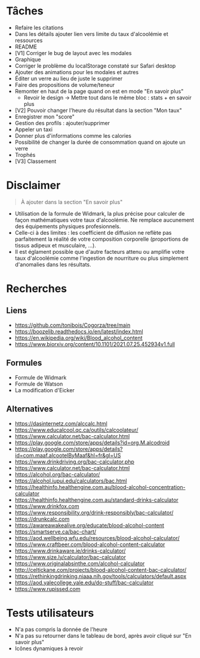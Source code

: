 # Tâches

- Refaire les citations
- Dans les détails ajouter lien vers limite du taux d'alcoolémie et ressources
- README
- [V1] Corriger le bug de layout avec les modales
- Graphique
- Corriger le problème du localStorage constaté sur Safari desktop
- Ajouter des animations pour les modales et autres
- Éditer un verre au lieu de juste le supprimer
- Faire des propositions de volume/teneur
- Remonter en haut de la page quand on est en mode "En savoir plus"
  - Revoir le design -> Mettre tout dans le même bloc : stats + en savoir plus
- [V2] Pouvoir changer l'heure du résultat dans la section "Mon taux"
- Enregistrer mon "score"
- Gestion des profils : ajouter/supprimer
- Appeler un taxi
- Donner plus d'informations comme les calories
- Possibilité de changer la durée de consommation quand on ajoute un verre
- Trophés
- [V3] Classement

# Disclaimer

> À ajouter dans la section "En savoir plus"

- Utilisation de la formule de Widmark, la plus précise pour calculer de façon mathématiques votre taux d'alcoolémie. Ne remplace aucunement des équipements physiques profesionnels.
- Celle-ci à des limites : les coefficient de diffusion ne reflète pas parfaitement la réalité de votre composition corporelle (proportions de tissus adipeux et musculaire, ...).
- Il est églament possible que d'autre facteurs attenu ou amplifie votre taux d'alcoolémie comme l'ingestion de nourriture ou plus simplement d'anomalies dans les résultats.

# Recherches

## Liens

- https://github.com/tonibois/Cogorza/tree/main
- https://boozelib.readthedocs.io/en/latest/index.html
- https://en.wikipedia.org/wiki/Blood_alcohol_content
- https://www.biorxiv.org/content/10.1101/2021.07.25.452934v1.full

## Formules

- Formule de Widmark
- Formule de Watson
- La modification d'Eicker

## Alternatives

- https://dasinternetz.com/alccalc.html
- https://www.educalcool.qc.ca/outils/calcoolateur/
- https://www.calculator.net/bac-calculator.html
- https://play.google.com/store/apps/details?id=org.M.alcodroid
- https://play.google.com/store/apps/details?id=com.maaf.alcootelByMaaf&hl=fr&gl=US
- https://www.drinkdriving.org/bac-calculator.php
- https://www.calculator.net/bac-calculator.html
- https://alcohol.org/bac-calculator/
- https://alcohol.iupui.edu/calculators/bac.html
- https://healthinfo.healthengine.com.au/blood-alcohol-concentration-calculator
- https://healthinfo.healthengine.com.au/standard-drinks-calculator
- https://www.drinkfox.com
- https://www.responsibility.org/drink-responsibly/bac-calculator/
- https://drunkcalc.com
- https://awareawakealive.org/educate/blood-alcohol-content
- https://smartserve.ca/bac-chart/
- https://aod.wellbeing.wfu.edu/resources/blood-alcohol-calculator/
- https://www.craftbeer.com/blood-alcohol-content-calculator
- https://www.drinkaware.ie/drinks-calculator/
- https://www.size.ly/calculator/bac-calculator
- https://www.originalabsinthe.com/alcohol-calculator
- http://celtickane.com/projects/blood-alcohol-content-bac-calculator/
- https://rethinkingdrinking.niaaa.nih.gov/tools/calculators/default.aspx
- https://aod.yalecollege.yale.edu/do-stuff/bac-calculator
- https://www.rupissed.com

# Tests utilisateurs

- N'a pas compris la donnée de l'heure
- N'a pas su retourner dans le tableau de bord, après avoir cliqué sur "En savoir plus"
- Icônes dynamiques à revoir
